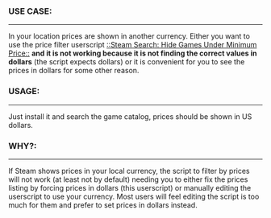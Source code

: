 ### USE CASE:
--------------
In your location prices are shown in another currency. Either you want to use the price filter userscript [::Steam Search: Hide Games Under Minimum Price::](https://github.com/masterofobzene/UserScriptRepo/raw/main/SFW/--Steam%20Search-%20Hide%20Games%20Under%20Minimum%20Price--.user.js)
__and it is not working because it is not finding the correct values in dollars__ (the script expects dollars) 
or it is convenient for you to see the prices in dollars for some other reason.

### USAGE:
---------------
Just install it and search the game catalog, prices should be shown in US dollars.


### WHY?:
---------------
If Steam shows prices in your local currency, the script to filter by prices will not work (at least not by default) needing
you to either fix the prices listing by forcing prices in dollars (this userscript) or manually editing the userscript 
to use your currency. Most users will feel editing the script is too much for them and prefer to set prices in dollars instead.

